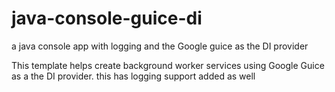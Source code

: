 # java-console-guice-di
a java console app with logging and the Google guice as the DI provider


This template helps create background worker services using Google Guice as a the DI provider.
this has logging support added as well
